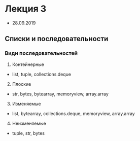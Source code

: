 # Лекция 3

* 28.09.2019

## Списки и последовательности

### Види последовательностей

1. Контейнерные

* list, tuple, collections.deque

2. Плоские

* str, bytes, bytearray, memoryview, array.array

3. Изменяемые

* list, bytearray, collections.deque, memoryview, array.array

4. Неизменяемые

* tuple, str, bytes



